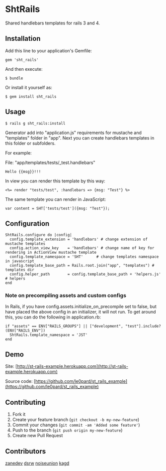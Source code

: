 # ShtRails

Shared handlebars templates for rails 3 and 4.

## Installation

Add this line to your application's Gemfile:

    gem 'sht_rails'

And then execute:

    $ bundle

Or install it yourself as:

    $ gem install sht_rails

## Usage

    $ rails g sht_rails:install

Generator add into "application.js" requirements for mustache and "templates" folder in "app". Next you can create handlebars templates in this folder or subfolders.

For example:

File: "app/templates/tests/_test.handlebars"

    Hello {{msg}}!!!

In view you can render this template by this way:

    <%= render "tests/test", :handlebars => {msg: "Test"} %>

The same template you can render in JavaScript:

    var content = SHT['tests/test']({msg: "Test"});

## Configuration

    ShtRails.configure do |config|
      config.template_extension = 'handlebars' # change extension of mustache templates
      config.action_view_key    = 'handlebars' # change name of key for rendering in ActionView mustache template
      config.template_namespace = 'SHT'      # change templates namespace in javascript
      config.template_base_path = Rails.root.join("app", "templates") # templates dir
      config.helper_path        = config.template_base_path + 'helpers.js' # helpers
    end

### Note on precompiling assets and custom configs

In Rails, if you have config.assets.initialize\_on\_precompile set to false, but have placed the above config in an initializer, it will not run. To get around this, you can do the following in application.rb:

    if "assets" == ENV["RAILS_GROUPS"] || ["development", "test"].include?(ENV["RAILS_ENV"])
      ShtRails.template_namespace = 'JST'
    end


## Demo

Site: [http://st-rails-example.herokuapp.com](http://st-rails-example.herokuapp.com)

Source code: [https://github.com/le0pard/st_rails_example](https://github.com/le0pard/st_rails_example)

## Contributing

1. Fork it
2. Create your feature branch (`git checkout -b my-new-feature`)
3. Commit your changes (`git commit -am 'Added some feature'`)
4. Push to the branch (`git push origin my-new-feature`)
5. Create new Pull Request

## Contributors
[zanedev](https://github.com/zanedev)
[dsrw](https://github.com/dsrw)
[noiseunion](https://github.com/noiseunion)
[kagd](https://github.com/kagd)